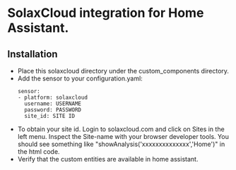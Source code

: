 # SolaxCloud integration for Home Assistant.

## Installation
- Place this solaxcloud directory under the custom_components directory.
- Add the sensor to your configuration.yaml:
    ```
    sensor:
    - platform: solaxcloud
      username: USERNAME
      password: PASSWORD
      site_id: SITE ID
    ```
- To obtain your site id. Login to solaxcloud.com and click on Sites in the left menu. Inspect the Site-name with your browser developer tools. You should see something like "showAnalysis('xxxxxxxxxxxxxx','Home')" in the html code.
- Verify that the custom entities are available in home assistant.
